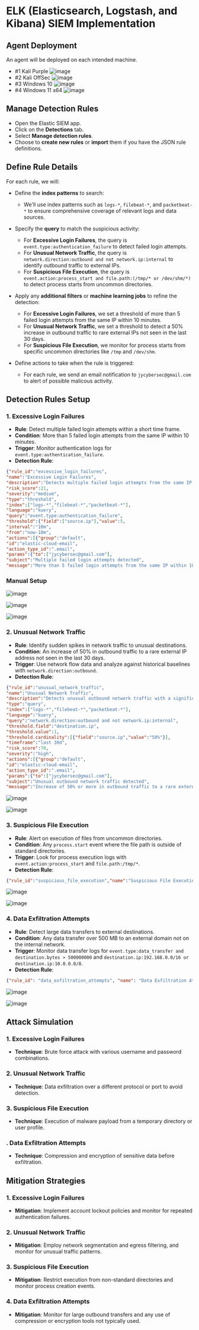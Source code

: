 # ELK (Elasticsearch, Logstash, and Kibana) SIEM Implementation

## Agent Deployment 
An agent will be deployed on each intended machine.
- #1 Kali Purple
  ![image](https://github.com/user-attachments/assets/6d691106-619d-4a1d-8a8e-0d2ff4d49c5e)
- #2 Kali OffSec
  ![image](https://github.com/user-attachments/assets/107a6332-a6a2-4735-985a-34f005240e95)
- #3 Windows 10
  ![image](https://github.com/user-attachments/assets/cf7d853c-df92-428d-9641-345a91803f52)
- #4 Windows 11 x64
  ![image](https://github.com/user-attachments/assets/0996a2c8-0698-4f00-8735-3a2fe3cd525e)


## Manage Detection Rules
- Open the Elastic SIEM app.
- Click on the **Detections** tab.
- Select **Manage detection rules**.
- Choose to **create new rules** or **import** them if you have the JSON rule definitions.

## Define Rule Details

For each rule, we will:

  - Define the **index patterns** to search:
    - We'll use index patterns such as `logs-*`, `filebeat-*`, and `packetbeat-*` to ensure comprehensive coverage of relevant logs and data sources.

  - Specify the **query** to match the suspicious activity:
    - For **Excessive Login Failures**, the query is `event.type:authentication_failure` to detect failed login attempts.
    - For **Unusual Network Traffic**, the query is `network.direction:outbound and not network.ip:internal` to identify outbound traffic to external IPs.
    - For **Suspicious File Execution**, the query is `event.action:process_start and file.path:(/tmp/* or /dev/shm/*)` to detect process starts from uncommon directories.

  - Apply any **additional filters** or **machine learning jobs** to refine the detection:
    - For **Excessive Login Failures**, we set a threshold of more than 5 failed login attempts from the same IP within 10 minutes.
    - For **Unusual Network Traffic**, we set a threshold to detect a 50% increase in outbound traffic to rare external IPs not seen in the last 30 days.
    - For **Suspicious File Execution**, we monitor for process starts from specific uncommon directories like `/tmp` and `/dev/shm`.
      
  - Define actions to take when the rule is triggered:
    - For each rule, we send an email notification to `jycybersec@gmail.com` to alert of possible malicous activity.

## Detection Rules Setup

### 1. Excessive Login Failures
- **Rule**: Detect multiple failed login attempts within a short time frame.
- **Condition**: More than 5 failed login attempts from the same IP within 10 minutes.
- **Trigger**: Monitor authentication logs for `event.type:authentication_failure`.
- **Detection Rule**: 
```JSON
{"rule_id":"excessive_login_failures",
"name":"Excessive Login Failures",
"description":"Detects multiple failed login attempts from the same IP within 10 minutes.",
"risk_score":21,
"severity":"medium",
"type":"threshold",
"index":["logs-*","filebeat-*","packetbeat-*"],
"language":"kuery",
"query":"event.type:authentication_failure",
"threshold":{"field":["source.ip"],"value":5,
"interval":"10m",
"from":"now-10m",
"actions":[{"group":"default",
"id":"elastic-cloud-email",
"action_type_id":".email",
"params":{"to":["jycybersec@gmail.com"],
"subject":"Multiple failed login attempts detected",
"message":"More than 5 failed login attempts from the same IP within 10 minutes."}}]}
```
### Manual Setup
![image](https://github.com/user-attachments/assets/31a7bd23-1b94-4614-8ce3-2bcd2d583e32)

![image](https://github.com/user-attachments/assets/572976b4-5e63-42ab-aa5f-87c011c32f4f)

![image](https://github.com/user-attachments/assets/ae1d4b0f-e750-4386-b124-f9ba95186d41)


### 2. Unusual Network Traffic
- **Rule**: Identify sudden spikes in network traffic to unusual destinations.
- **Condition**: An increase of 50% in outbound traffic to a rare external IP address not seen in the last 30 days.
- **Trigger**: Use network flow data and analyze against historical baselines with `network.direction:outbound`.
- **Detection Rule**:
```JSON
{"rule_id":"unusual_network_traffic",
"name":"Unusual Network Traffic",
"description":"Detects unusual outbound network traffic with a significant increase.",
"type":"query",
"index":["logs-*","filebeat-*","packetbeat-*"],
"language":"kuery",
"query":"network.direction:outbound and not network.ip:internal",
"threshold.field":"destination.ip",
"threshold.value":1,
"threshold.cardinality":[{"field":"source.ip","value":"50%"}],
"timeframe":"last 30d",
"risk_score":70,
"severity":"high",
"actions":[{"group":"default",
"id":"elastic-cloud-email",
"action_type_id":".email",
"params":{"to":["jycybersec@gmail.com"],
"subject":"Unusual outbound network traffic detected",
"message":"Increase of 50% or more in outbound traffic to a rare external IP not seen in the last 30 days."}}]}
```
![image](https://github.com/user-attachments/assets/09ed91ba-5447-441d-a235-35ad1bad59da)

![image](https://github.com/user-attachments/assets/d0993332-0aa1-45ee-8a20-71519753b6d4)

### 3. Suspicious File Execution
- **Rule**: Alert on execution of files from uncommon directories.
- **Condition**: Any `process.start` event where the file path is outside of standard directories.
- **Trigger**: Look for process execution logs with `event.action:process_start` and `file.path:/tmp/*`.
- **Detection Rule**:
```JSON
{"rule_id":"suspicious_file_execution","name":"Suspicious File Execution","description":"Detects process start events from suspicious file paths.","type":"query","index":["logs-*","filebeat-*","packetbeat-*"],"language":"kuery","query":"event.action:process_start and file.path:(/tmp/* or /dev/shm/*)","risk_score":50,"severity":"medium","actions":[{"group":"default","id":"elastic-cloud-email","action_type_id":".email","params":{"to":["jycybersec@gmail.com"],"subject":"Suspicious file execution detected","message":"A process was started from /tmp or /dev/shm which is uncommon and could be suspicious."}}]}
```
![image](https://github.com/user-attachments/assets/84d68b5f-4aa3-4778-9116-6b06f5c676f9)

![image](https://github.com/user-attachments/assets/9f093b95-fdf7-42d2-b596-719e63b8ac54)

### 4. Data Exfiltration Attempts
- **Rule**: Detect large data transfers to external destinations.
- **Condition**: Any data transfer over 500 MB to an external domain not on the internal network.
- **Trigger**: Monitor data transfer logs for `event.type:data_transfer and destination.bytes > 500000000` and `destination.ip:192.168.0.0/16 or destination.ip:10.0.0.0/8`.
- **Detection Rule**:
```JSON
{"rule_id": "data_exfiltration_attempts", "name": "Data Exfiltration Attempts", "description": "Detects data transfer over 500MB to an external domain not on the internal network.","type": "query", "index": ["logs-*", "filebeat-*", "packetbeat-*"], "language": "kuery", "query": "event.type:data_transfer and destination.bytes > 500000000 and not (destination.ip:192.168.0.0/16 or destination.ip:10.0.0.0/8)", "risk_score": 80, "severity": "high", "actions": [{"action_type_id": ".email", "group": "default", "id": "elastic-cloud-email", "params": {"to": ["jycybersec@gmail.com"], "subject": "Potential data exfiltration attempt detected", "message": "Data transfer over 500MB to an external domain not on the internal network."}}]}
```
![image](https://github.com/user-attachments/assets/0ba9765b-f037-4ff6-8b45-3a40a54a4322)

![image](https://github.com/user-attachments/assets/c3502b35-38e4-46f3-bf04-a59c6e639224)

## Attack Simulation

### 1. Excessive Login Failures
- **Technique**: Brute force attack with various username and password combinations.

### 2. Unusual Network Traffic
- **Technique**: Data exfiltration over a different protocol or port to avoid detection.

### 3. Suspicious File Execution
- **Technique**: Execution of malware payload from a temporary directory or user profile.

### . Data Exfiltration Attempts
- **Technique**: Compression and encryption of sensitive data before exfiltration.

## Mitigation Strategies

### 1. Excessive Login Failures
- **Mitigation**: Implement account lockout policies and monitor for repeated authentication failures.

### 2. Unusual Network Traffic
- **Mitigation**: Employ network segmentation and egress filtering, and monitor for unusual traffic patterns.

### 3. Suspicious File Execution
- **Mitigation**: Restrict execution from non-standard directories and monitor process creation events.

### 4. Data Exfiltration Attempts
- **Mitigation**: Monitor for large outbound transfers and any use of compression or encryption tools not typically used.
